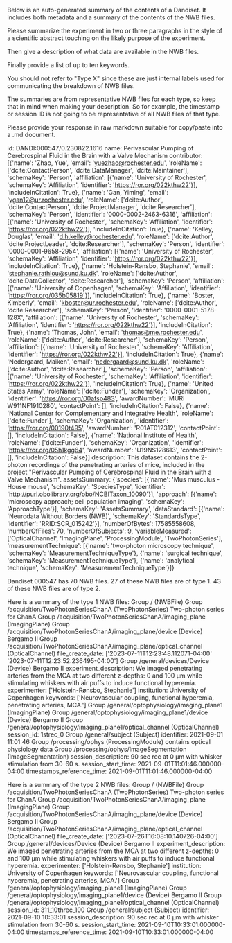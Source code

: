 
Below is an auto-generated summary of the contents of a Dandiset. It includes both metadata and a summary of the contents of the NWB files.

Please summarize the experiment in two or three paragraphs in the style of a scientific abstract touching on the likely purpose of the experiment.

Then give a description of what data are available in the NWB files.

Finally provide a list of up to ten keywords.

You should not refer to "Type X" since these are just internal labels used for communicating the breakdown of NWB files.

The summaries are from representative NWB files for each type, so keep that in mind when making your description. So for example, the timestamp or session ID is not going to be representative of all NWB files of that type.

Please provide your response in raw markdown suitable for copy/paste into a .md document.


id: DANDI:000547/0.230822.1616
name: Perivascular Pumping of Cerebrospinal Fluid in the Brain with a Valve Mechanism
contributor: [{'name': 'Zhao, Yue', 'email': 'yuezhao@rochester.edu', 'roleName': ['dcite:ContactPerson', 'dcite:DataManager', 'dcite:Maintainer'], 'schemaKey': 'Person', 'affiliation': [{'name': 'University of Rochester', 'schemaKey': 'Affiliation', 'identifier': 'https://ror.org/022kthw22'}], 'includeInCitation': True}, {'name': 'Gan, Yiming', 'email': 'ygan12@ur.rochester.edu', 'roleName': ['dcite:Author', 'dcite:ContactPerson', 'dcite:ProjectManager', 'dcite:Researcher'], 'schemaKey': 'Person', 'identifier': '0000-0002-2463-6316', 'affiliation': [{'name': 'University of Rochester', 'schemaKey': 'Affiliation', 'identifier': 'https://ror.org/022kthw22'}], 'includeInCitation': True}, {'name': 'Kelley, Douglas', 'email': 'd.h.kelley@rochester.edu', 'roleName': ['dcite:Author', 'dcite:ProjectLeader', 'dcite:Researcher'], 'schemaKey': 'Person', 'identifier': '0000-0001-9658-2954', 'affiliation': [{'name': 'University of Rochester', 'schemaKey': 'Affiliation', 'identifier': 'https://ror.org/022kthw22'}], 'includeInCitation': True}, {'name': 'Holstein-Rønsbo, Stephanie', 'email': 'stephanie.rathlou@sund.ku.dk', 'roleName': ['dcite:Author', 'dcite:DataCollector', 'dcite:Researcher'], 'schemaKey': 'Person', 'affiliation': [{'name': 'University of Copenhagen', 'schemaKey': 'Affiliation', 'identifier': 'https://ror.org/035b05819'}], 'includeInCitation': True}, {'name': 'Boster, Kimberly', 'email': 'kboster@ur.rochester.edu', 'roleName': ['dcite:Author', 'dcite:Researcher'], 'schemaKey': 'Person', 'identifier': '0000-0001-5178-128X', 'affiliation': [{'name': 'University of Rochester', 'schemaKey': 'Affiliation', 'identifier': 'https://ror.org/022kthw22'}], 'includeInCitation': True}, {'name': 'Thomas, John', 'email': 'thomas@me.rochester.edu', 'roleName': ['dcite:Author', 'dcite:Researcher'], 'schemaKey': 'Person', 'affiliation': [{'name': 'University of Rochester', 'schemaKey': 'Affiliation', 'identifier': 'https://ror.org/022kthw22'}], 'includeInCitation': True}, {'name': 'Nedergaard, Maiken', 'email': 'nedergaard@sund.ku.dk', 'roleName': ['dcite:Author', 'dcite:Researcher'], 'schemaKey': 'Person', 'affiliation': [{'name': 'University of Rochester', 'schemaKey': 'Affiliation', 'identifier': 'https://ror.org/022kthw22'}], 'includeInCitation': True}, {'name': 'United States Army', 'roleName': ['dcite:Funder'], 'schemaKey': 'Organization', 'identifier': 'https://ror.org/00afsp483', 'awardNumber': 'MURI W911NF1910280', 'contactPoint': [], 'includeInCitation': False}, {'name': 'National Center for Complementary and Integrative Health', 'roleName': ['dcite:Funder'], 'schemaKey': 'Organization', 'identifier': 'https://ror.org/00190t495', 'awardNumber': 'R01AT012312', 'contactPoint': [], 'includeInCitation': False}, {'name': 'National Institute of Health', 'roleName': ['dcite:Funder'], 'schemaKey': 'Organization', 'identifier': 'https://ror.org/05h1kgg64', 'awardNumber': 'U19NS128613', 'contactPoint': [], 'includeInCitation': False}]
description: This dataset contains the 2-photon recordings of the penetrating arteries of mice, included in the project "Perivascular Pumping of Cerebrospinal Fluid in the Brain with a Valve Mechanism".
assetsSummary: {'species': [{'name': 'Mus musculus - House mouse', 'schemaKey': 'SpeciesType', 'identifier': 'http://purl.obolibrary.org/obo/NCBITaxon_10090'}], 'approach': [{'name': 'microscopy approach; cell population imaging', 'schemaKey': 'ApproachType'}], 'schemaKey': 'AssetsSummary', 'dataStandard': [{'name': 'Neurodata Without Borders (NWB)', 'schemaKey': 'StandardsType', 'identifier': 'RRID:SCR_015242'}], 'numberOfBytes': 17585558608, 'numberOfFiles': 70, 'numberOfSubjects': 9, 'variableMeasured': ['OpticalChannel', 'ImagingPlane', 'ProcessingModule', 'TwoPhotonSeries'], 'measurementTechnique': [{'name': 'two-photon microscopy technique', 'schemaKey': 'MeasurementTechniqueType'}, {'name': 'surgical technique', 'schemaKey': 'MeasurementTechniqueType'}, {'name': 'analytical technique', 'schemaKey': 'MeasurementTechniqueType'}]}

Dandiset 000547 has 70 NWB files.
27 of these NWB files are of type 1.
43 of these NWB files are of type 2.


Here is a summary of the type 1 NWB files:
  Group / (NWBFile) 
  Group /acquisition/TwoPhotonSeriesChanA (TwoPhotonSeries) Two-photon series for ChanA
  Group /acquisition/TwoPhotonSeriesChanA/imaging_plane (ImagingPlane) 
  Group /acquisition/TwoPhotonSeriesChanA/imaging_plane/device (Device) Bergamo II
  Group /acquisition/TwoPhotonSeriesChanA/imaging_plane/optical_channel (OpticalChannel) 
  file_create_date: ['2023-07-11T12:23:48.112071-04:00' '2023-07-11T12:23:52.236495-04:00']
  Group /general/devices/Device (Device) Bergamo II
  experiment_description: We imaged penetrating arteries from the MCA at two different z-depths: 0 and 100 µm while stimulating whiskers with air puffs to induce functional hyperemia. 
  experimenter: ['Holstein-Rønsbo, Stephanie']
  institution: University of Copenhagen
  keywords: ['Neurovascular coupling, functional hyperemia, penetrating arteries, MCA.']
  Group /general/optophysiology/imaging_plane1 (ImagingPlane) 
  Group /general/optophysiology/imaging_plane1/device (Device) Bergamo II
  Group /general/optophysiology/imaging_plane1/optical_channel (OpticalChannel) 
  session_id: 1strec_0
  Group /general/subject (Subject) 
  identifier: 2021-09-01 11:01:46
  Group /processing/ophys (ProcessingModule) contains optical physiology data
  Group /processing/ophys/ImageSegmentation (ImageSegmentation) 
  session_description: 90 sec rec at 0 µm with whisker stimulation from 30-60 s.
  session_start_time: 2021-09-01T11:01:46.000000-04:00
  timestamps_reference_time: 2021-09-01T11:01:46.000000-04:00


Here is a summary of the type 2 NWB files:
  Group / (NWBFile) 
  Group /acquisition/TwoPhotonSeriesChanA (TwoPhotonSeries) Two-photon series for ChanA
  Group /acquisition/TwoPhotonSeriesChanA/imaging_plane (ImagingPlane) 
  Group /acquisition/TwoPhotonSeriesChanA/imaging_plane/device (Device) Bergamo II
  Group /acquisition/TwoPhotonSeriesChanA/imaging_plane/optical_channel (OpticalChannel) 
  file_create_date: ['2023-07-26T16:08:10.140726-04:00']
  Group /general/devices/Device (Device) Bergamo II
  experiment_description: We imaged penetrating arteries from the MCA at two different z-depths: 0 and 100 µm while stimulating whiskers with air puffs to induce functional hyperemia. 
  experimenter: ['Holstein-Rønsbo, Stephanie']
  institution: University of Copenhagen
  keywords: ['Neurovascular coupling, functional hyperemia, penetrating arteries, MCA.']
  Group /general/optophysiology/imaging_plane1 (ImagingPlane) 
  Group /general/optophysiology/imaging_plane1/device (Device) Bergamo II
  Group /general/optophysiology/imaging_plane1/optical_channel (OpticalChannel) 
  session_id: 311_10threc_100
  Group /general/subject (Subject) 
  identifier: 2021-09-10 10:33:01
  session_description: 90 sec rec at 0 µm with whisker stimulation from 30-60 s.
  session_start_time: 2021-09-10T10:33:01.000000-04:00
  timestamps_reference_time: 2021-09-10T10:33:01.000000-04:00

